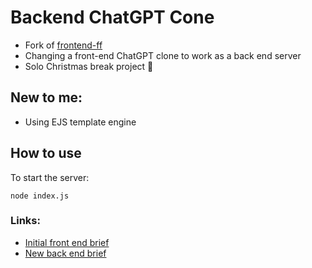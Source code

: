 # Backend ChatGPT Cone
* Fork of [frontend-ff](https://github.com/fac29b/frontend-ff)
* Changing a front-end ChatGPT clone to work as a back end server
* Solo Christmas break project 🎄

## New to me:
* Using EJS template engine

## How to use

To start the server:
```
node index.js
```

### Links:
* [Initial front end brief](https://foundersandcoders.notion.site/Saturday-18-November-7a69b3d7748a440a90da8d3d144cb5cd)
* [New back end brief](https://foundersandcoders.notion.site/FAC29B-Holiday-homework-9e00d4584d6245a9af80be0bb5fa1c56)